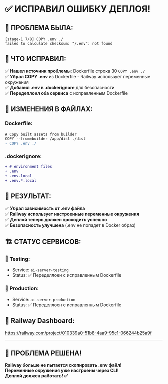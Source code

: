 # ✅ ИСПРАВИЛ ОШИБКУ ДЕПЛОЯ!

## 🎯 **ПРОБЛЕМА БЫЛА:**

```
[stage-1 7/8] COPY .env ./
failed to calculate checksum: "/.env": not found
```

## 🔧 **ЧТО ИСПРАВИЛ:**

✅ **Нашел источник проблемы**: Dockerfile строка 30 `COPY .env ./`  
✅ **Убрал COPY .env** из Dockerfile - Railway использует переменные окружения  
✅ **Добавил .env в .dockerignore** для безопасности  
✅ **Передеплоил оба сервиса** с исправленным Dockerfile

## 📝 **ИЗМЕНЕНИЯ В ФАЙЛАХ:**

### Dockerfile:

```diff
# Copy built assets from builder
COPY --from=builder /app/dist ./dist
- COPY .env ./
```

### .dockerignore:

```diff
+ # environment files
+ .env
+ .env.local
+ .env.*.local
```

## 🚀 **РЕЗУЛЬТАТ:**

✅ **Убрал зависимость от .env файла**  
✅ **Railway использует настроенные переменные окружения**  
✅ **Деплой теперь должен проходить успешно**  
✅ **Безопасность улучшена** (.env не попадет в Docker образ)

## 🏗️ **СТАТУС СЕРВИСОВ:**

### 🧪 **Testing**:

- Service: `ai-server-testing`
- Status: ✅ Переделлоен с исправленным Dockerfile

### 🚀 **Production**:

- Service: `ai-server-production`
- Status: ✅ Переделлоен с исправленным Dockerfile

## 🚄 **Railway Dashboard:**

https://railway.com/project/010339a0-51b8-4aa9-95c1-066244b25a9f

---

## 🎉 **ПРОБЛЕМА РЕШЕНА!**

**Railway больше не пытается скопировать .env файл!**  
**Переменные окружения уже настроены через CLI!**  
**Деплой должен работать! ✅**

